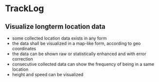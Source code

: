 # TrackLog
## Visualize longterm location data

- some collected location data exists in any form
- the data shall be visualized in a map-like form, according to geo coordinates
- the data can be shown raw or statistically enhanced and with error correction
- consecutive collected data can show the frequency of being in a same location
- height and speed can be visualized
